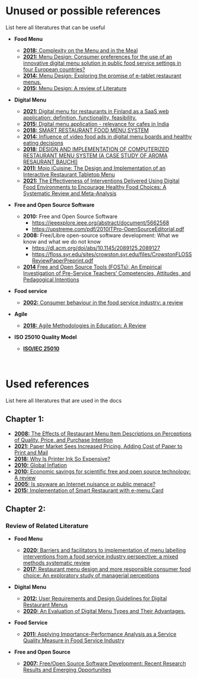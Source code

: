 # Unused or possible references
List here all literatures that can be useful

* **Food Menu**
   + [**2018:** Complexity on the Menu and in the Meal](https://www.mdpi.com/2304-8158/7/10/158)
   + [**2021:** Menu Design: Consumer preferences for the use of an innovative digital menu solution in public food service settings in four European countries?](https://www.sciencedirect.com/science/article/abs/pii/S095032932100207X)
   + [**2014:** Menu Design: Exploring the promise of e-tablet restaurant menus.](https://www.emerald.com/insight/content/doi/10.1108/IJCHM-01-2013-0039/full/html)
   + [**2015:** Menu Design: A review of Literature](https://www.tandfonline.com/doi/abs/10.1080/15378020.2015.1051428)

* **Digital Menu**
   + [**2021:** Digital menu for restaurants in Finland as a SaaS web application: definition, functionality, feasibility.](https://www.theseus.fi/bitstream/handle/10024/500243/TimurTan2021.pdf?sequence=2)
   + [**2015:** Digital menu application - relevance for cafes in India](http://14.139.111.20:7888/jspui/handle/1/65)
   + [**2018:** SMART RESTAURANT FOOD MENU SYSTEM](https://www.researchgate.net/profile/Jyoti-Morbale/publication/363055312_SMART_RESTAURANT_FOOD_MENU_SYSTEM/links/630c89ffacd814437fe5e492/SMART-RESTAURANT-FOOD-MENU-SYSTEM.pdf)
   + [**2014:** Influence of video food ads in digital menu boards and healthy eating decisions](https://core.ac.uk/download/pdf/38926234.pdf)
   + [**2018:** DESIGN AND IMPLEMENTATION OF COMPUTERIZED RESTAURANT MENU SYSTEM (A CASE STUDY OF AROMA RESAURANT BAUCHI)](https://d1wqtxts1xzle7.cloudfront.net/55779783/Approved_project.pdf?1518425957=&response-content-disposition=inline%3B+filename%3DDESIGN_AND_IMPLEMENTATION_OF_COMPUTERIZE.pdf&Expires=1683476998&Signature=XbVaDPk5e3k3pKcWelknYr6GnemHLiAdkuktoSmSekzbs5dTXILWiHwa-d31KKxUeKnq-7-5CmyksVTz3WCXhS-oZRcZebQgm94YcjIWi~~Jx~3g09plXkcoWQqrAhbl6hWtxgw5oEowdV0UWXKgXwRGDS8PzoAV-~fFTiWRnNOUNcfU6LiSol83hVMjKMD5LYm1W8-KgAp9eMBN2nCr8FGiQZwVeu0YRvrQsQzc943F~gL5exJ10FgdYpKrGAd5sWkoGl6MaeUtHC16VJKce7I2PKCkWzj0ulKrxTQzAKJOv5Z7xWErjs8q4Y-VUABOxEY9DCwsM4GVOy~sqTFmkQ__&Key-Pair-Id=APKAJLOHF5GGSLRBV4ZA)
   + [**2011:** Mojo iCuisine: The Design and Implementation of an Interactive Restaurant Tabletop Menu](https://www.researchgate.net/profile/Ting-Han-Chen/publication/225210685_Mojo_iCuisine_The_Design_and_Implementation_of_an_Interactive_Restaurant_Tabletop_Menu/links/57e29df808aeabeb006a5b13/Mojo-iCuisine-The-Design-and-Implementation-of-an-Interactive-Restaurant-Tabletop-Menu.pdf?origin=publication_detail)
   + [**2021:** The Effectiveness of Interventions Delivered Using Digital Food Environments to Encourage Healthy Food Choices: A Systematic Review and Meta-Analysis](https://www.mdpi.com/2072-6643/13/7/2255)

* **Free and Open Source Software**
   + **2010:** Free and Open Source Software
      - https://ieeexplore.ieee.org/abstract/document/5662568
      - https://upstreme.com/pdf/2010ITPro-OpenSourceEditorial.pdf
   + **2008:** Free/Libre open-source software development: What we know and what we do not know
      - https://dl.acm.org/doi/abs/10.1145/2089125.2089127
      - https://floss.syr.edu/sites/crowston.syr.edu/files/CrowstonFLOSSReviewPaperPreprint.pdf
   + [**2014** Free and Open Source Tools (FOSTs): An Empirical Investigation of
   Pre-Service Teachers’ Competencies, Attitudes, and Pedagogical Intentions](https://files.eric.ed.gov/fulltext/EJ1043024.pdf)

* **Food service**
   + [**2002:** Consumer behaviour in the food service industry: a review](https://d1wqtxts1xzle7.cloudfront.net/40838366/Consumer_behaviour_in_the_food_service_industry_a_review-libre.pdf?1450750419=&response-content-disposition=inline%3B+filename%3DConsumer_behaviour_in_the_food_service_i.pdf&Expires=1680327487&Signature=hGaqetCA4xx1n7RzYvAp~89uTAGMQH3CxcMSazMd2A2Uwi23RAEeN2vlyD3wB2mVtRkySjVjjAVK2cejz9nqpKurdMtTfR4zBj89qABTD9yKT9QNkl4L96k1-LnnPc~YJMDc75232tT95RZLLFV6t9R7YnOKzyASJ0g7qsaW7DngQ8qTYyAGOHgA1ytkT2LWW7gpfRmWjv9zHvTKL8UNmmD95hiudkrgXi6KXOTfbxfYuVvj1FGYATji17rl6n8VgBzdUeEr5Om1PdkZBiHkUqCL5Gd0g3uIBIGznTgZ1kfCAmGeAm9g2d149ff6i1JEJ~~2xzgEL5oeT8xlTHiRaA__&Key-Pair-Id=APKAJLOHF5GGSLRBV4ZA)

* **Agile**
   + [**2018:** Agile Methodologies in Education: A Review](https://www.researchgate.net/profile/Pasquale-Salza/publication/328516721_Agile_Methodologies_in_Education_A_Review_Bringing_Methodologies_from_Industry_to_the_Classroom/links/5c06482292851c6ca1fc6655/Agile-Methodologies-in-Education-A-Review-Bringing-Methodologies-from-Industry-to-the-Classroom.pdf)

* **ISO 25010 Quality Model**
   + [**ISO/IEC 25010**](https://iso25000.com/index.php/en/iso-25000-standards/iso-25010)

<br>

# Used references
List here all literatures that are used in the docs

## Chapter 1:
   + [**2008:** The Effects of Restaurant Menu Item Descriptions on Perceptions of Quality, Price,
   and Purchase Intention](https://www.tandfonline.com/doi/pdf/10.1080/15378020802519850)
   + [**2021:** Paper Market Sees Increased Pricing, Adding Cost of Paper to Print and Mail](https://pcigroup.com/paper-market-sees-increased-pricing-adding-paper-costs-to-print-and-mail/)
   + [**2018:** Why Is Printer Ink So Expensive?](https://www.consumerreports.org/printers/why-is-printer-ink-so-expensive-a2101590645/#:~:text=%22Ink%20companies%20spend%20a%20lot,where%20the%20price%20comes%20in.)
   + [**2010:** Global Inflation](https://www.econstor.eu/bitstream/10419/70524/1/585159815.pdf)
   + [**2010:** Economic savings for scientific free and open source technology: A review](https://reader.elsevier.com/reader/sd/pii/S2468067220300481?token=6A6662E8B9F48FCB1A967C47F36B132D581711E18D2016231305406C4FAA4BDADC5E0CF1D2E81E993F6DA18877CE09D5&originRegion=eu-west-1&originCreation=20230303043451)
   + [**2005:** Is spyware an Internet nuisance or public menace?](https://www.researchgate.net/profile/Qing-Hu-10/publication/220422980_Is_Spyware_an_Internet_Nuisance_or_Public_Menace/links/00b7d52150cc23ca6f000000/Is-Spyware-an-Internet-Nuisance-or-Public-Menace.pdf)
   + [**2015:** Implementation of Smart Restaurant with e-menu Card](http://www.kresttechnology.com/krest-academic-projects/krest-major-projects/ECE/BTech%20%20Major%20ECE%20EMBEDDED%202016-17/Btech%20ECE%20Embedded%20Major%20BP%202016-17/18.%20Implementation%20Of%20Smart%20Restaurant%20With%20E-Menu%20Card.pdf)

## Chapter 2:
### Review of Related Literature
   + **Food Menu**
      + [**2020:** Barriers and facilitators to implementation of menu labelling interventions from a food service industry perspective: a mixed methods systematic review](https://link.springer.com/article/10.1186/s12966-020-00948-1#citeas)
      + [**2017:** Restaurant menu design and more responsible consumer food choice: An exploratory study of managerial perceptions](http://eprints.bournemouth.ac.uk/26621/3/R1.pdf)

   + **Digital Menu**
      + [**2012:** User Requirements and Design Guidelines for Digital Restaurant Menus](https://umtl.cs.uni-saarland.de/paper_preprints/paper_user_requirements_and_design_guidelines.pdf)
      + [**2020:** An Evaluation of Digital Menu Types and Their Advantages.](https://www.researchgate.net/profile/Esra-Sahin-11/publication/348084076_An_Evaluation_of_Digital_Menu_Types_and_Their_Advantages/links/5ffadd4b92851c13fe003edd/An-Evaluation-of-Digital-Menu-Types-and-Their-Advantages.pdf)
   + **Food Service**
      + [**2011:** Applying Importance-Performance Analysis as a Service Quality Measure in Food Service Industry](http://dx.doi.org/10.4067/S0718-27242011000300008)
   + **Free and Open Source**
      + [**2007:** Free/Open Source Software Development: Recent Research Results and Emerging
      Opportunities](https://www.ics.uci.edu/~wscacchi/Presentations/ESEC-FSE07/ESEC-FSE07-Scacchi-Paper.pdf)



